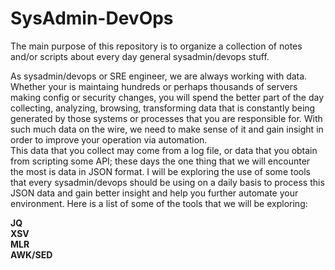 # SysAdmin-DevOps
The main purpose of this repository is to organize a collection of notes and/or scripts about every day general sysadmin/devops stuff.  

As sysadmin/devops or SRE engineer, we are always working with data.  Whether your is maintaing hundreds or perhaps thousands of servers making config or security changes, you will spend the better part of the day collecting, analyzing, browsing, transforming data that is constantly being generated by those systems or processes that you are responsible for.   With such much data on the wire, we need to make sense of it and gain insight in order to improve your operation via automation.
<br>
This data that you collect may come from a log file, or data that you obtain from scripting some API; these days the one thing that we will encounter the most is data in JSON format.  I will be exploring the use of some tools that every sysadmin/devops should be using on a daily basis to process this JSON data and gain better insight and help you further automate your environment.  Here is a list of some of the tools that we will be exploring:

**JQ**<br>
**XSV**<br>
**MLR**<br>
**AWK/SED**<br>

